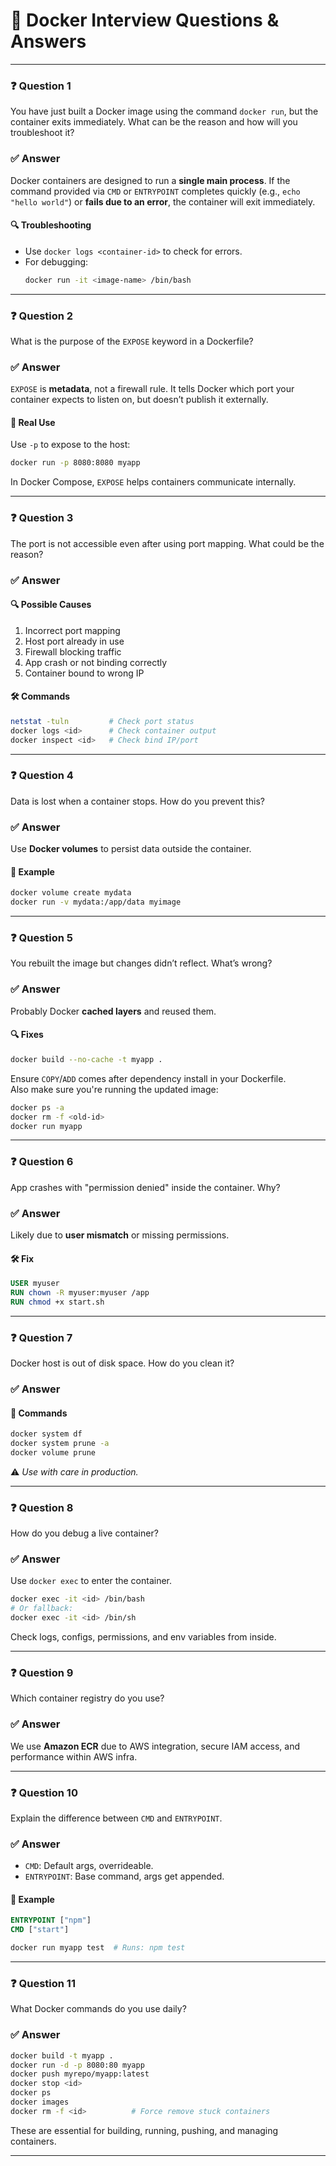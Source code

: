 # 🐳 Docker Interview Questions & Answers

---

### ❓ Question 1  
You have just built a Docker image using the command `docker run`, but the container exits immediately. What can be the reason and how will you troubleshoot it?

### ✅ Answer  
Docker containers are designed to run a **single main process**. If the command provided via `CMD` or `ENTRYPOINT` completes quickly (e.g., `echo "hello world"`) or **fails due to an error**, the container will exit immediately.

#### 🔍 Troubleshooting  
- Use `docker logs <container-id>` to check for errors.  
- For debugging:
  ```bash
  docker run -it <image-name> /bin/bash
  ```

---

### ❓ Question 2  
What is the purpose of the `EXPOSE` keyword in a Dockerfile?

### ✅ Answer  
`EXPOSE` is **metadata**, not a firewall rule. It tells Docker which port your container expects to listen on, but doesn’t publish it externally.

#### 🧠 Real Use  
Use `-p` to expose to the host:

```bash
docker run -p 8080:8080 myapp
```

In Docker Compose, `EXPOSE` helps containers communicate internally.

---

### ❓ Question 3  
The port is not accessible even after using port mapping. What could be the reason?

### ✅ Answer  
#### 🔍 Possible Causes  
1. Incorrect port mapping  
2. Host port already in use  
3. Firewall blocking traffic  
4. App crash or not binding correctly  
5. Container bound to wrong IP

#### 🛠️ Commands  
```bash
netstat -tuln         # Check port status
docker logs <id>      # Check container output
docker inspect <id>   # Check bind IP/port
```

---

### ❓ Question 4  
Data is lost when a container stops. How do you prevent this?

### ✅ Answer  
Use **Docker volumes** to persist data outside the container.

#### 🔧 Example  
```bash
docker volume create mydata
docker run -v mydata:/app/data myimage
```

---

### ❓ Question 5  
You rebuilt the image but changes didn’t reflect. What’s wrong?

### ✅ Answer  
Probably Docker **cached layers** and reused them.

#### 🔍 Fixes  
```bash
docker build --no-cache -t myapp .
```

Ensure `COPY`/`ADD` comes after dependency install in your Dockerfile.  
Also make sure you're running the updated image:

```bash
docker ps -a
docker rm -f <old-id>
docker run myapp
```

---

### ❓ Question 6  
App crashes with "permission denied" inside the container. Why?

### ✅ Answer  
Likely due to **user mismatch** or missing permissions.

#### 🛠️ Fix  
```dockerfile
USER myuser
RUN chown -R myuser:myuser /app
RUN chmod +x start.sh
```

---

### ❓ Question 7  
Docker host is out of disk space. How do you clean it?

### ✅ Answer  
#### 🧹 Commands  
```bash
docker system df
docker system prune -a
docker volume prune
```

⚠️ *Use with care in production.*

---

### ❓ Question 8  
How do you debug a live container?

### ✅ Answer  
Use `docker exec` to enter the container.

```bash
docker exec -it <id> /bin/bash
# Or fallback:
docker exec -it <id> /bin/sh
```

Check logs, configs, permissions, and env variables from inside.

---

### ❓ Question 9  
Which container registry do you use?

### ✅ Answer  
We use **Amazon ECR** due to AWS integration, secure IAM access, and performance within AWS infra.

---

### ❓ Question 10  
Explain the difference between `CMD` and `ENTRYPOINT`.

### ✅ Answer  
- `CMD`: Default args, overrideable.
- `ENTRYPOINT`: Base command, args get appended.

#### 🧪 Example  
```dockerfile
ENTRYPOINT ["npm"]
CMD ["start"]
```

```bash
docker run myapp test  # Runs: npm test
```

---

### ❓ Question 11  
What Docker commands do you use daily?

### ✅ Answer  
```bash
docker build -t myapp .
docker run -d -p 8080:80 myapp
docker push myrepo/myapp:latest
docker stop <id>
docker ps
docker images
docker rm -f <id>          # Force remove stuck containers
```

These are essential for building, running, pushing, and managing containers.

---
